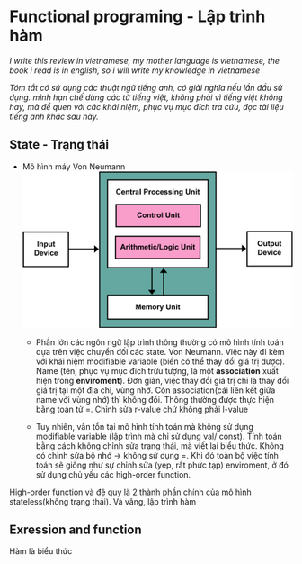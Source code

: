 # Functional programing - Lập trình hàm
*I write this review in vietnamese, my mother language is vietnamese, the book i read is in english, so i will write my knowledge in vietnamese*

*Tóm tắt có sử dụng các thuật ngữ tiếng anh, có giải nghĩa nếu lần đầu sử dụng. mình hạn chế dùng các từ tiếng việt, không phải vì tiếng việt không hay, mà để quen với các khái niệm, phục vụ mục đích tra cứu, đọc tài liệu tiếng anh khác sau này.*

## State - Trạng thái
- Mô hình máy Von Neumann
![Mô hình máy Von Neumann](resrouce\img\von-neumann-architecture.svg "Von Neumann Architecture")
    - Phần lớn các ngôn ngữ lập trình thông thường có mô hình tính toán dựa trên việc chuyển đối các state. Von Neumann. Việc này đi kèm với khái niệm modifiable variable (biến có thể thay đổi giá trị được). Name (tên, phục vụ mục đích trừu tượng, là một **association** xuất hiện trong **enviroment**). Đơn giản, việc thay đổi giá trị chỉ là thay đổi giá trị tại một địa chỉ, vùng nhớ. Còn association(cái liên kết giữa name với vùng nhớ) thì không đổi. Thông thường được thực hiện bằng toán tử =. Chỉnh sửa r-value chứ không phải l-value

    - Tuy nhiên, vẫn tồn tại mô hình tính toán mà không sử dụng modifiable variable (lập trình mà chỉ sử dụng val/ const). Tính toán bằng cách không chỉnh sửa trạng thái, mà viết lại biểu thức. Không có chỉnh sửa bộ nhớ -> không sử dụng =. Khi đó toàn bộ việc tính toán sẽ giống như sự chỉnh sửa (yep, rất phức tạp) enviroment, ở đó sử dụng chủ yếu các high-order function.

High-order function và đệ quy là 2 thành phần chính của mô hình stateless(không trạng thái). Và vâng, lập trình hàm

## Exression and function
Hàm là biểu thức
